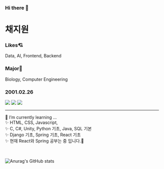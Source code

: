 ### Hi there 👋
<h1>채지원</h1>
<h3>Likes💘</h3>
Data, AI, Frontend, Backend
<h3>Major🏫</h3>
Biology, Computer Engineering
<h3>2001.02.26</h3>
<a href="ppg0226@naver.com" target="_blank"><img src="https://img.shields.io/badge/Mail-000000?style=flat-square&logo=Gmail&logoColor=03C75A"/></a>
<a href="" target="_blank"><img src="https://img.shields.io/badge/Notion-F8DC75?style=flat-square&logo=Notion&logoColor=000000"/></a>
<a href="https://github.com/jiwon0226" target="_blank"><img src="https://img.shields.io/badge/GitHub-E9ECEF?style=flat-square&logo=GitHub&logoColor=000000"/></a>
<hr>
🔭 I’m currently learning ... <br>
✨ HTML, CSS, Javascript, <br>
✨ C, C#, Unity, Python 기초, Java, SQL 기본 <br>
✨ Django 기초, Spring 기초, React 기초 <br>
✨ 현재 React와 Spring 공부는 중 입니다.🌱 <br>
<br>
<br>

![Anurag's GitHub stats](https://github-readme-stats.vercel.app/api?username=jiwon0226&show_icons=true&theme=radical)

<!--
**jiwon0226/jiwon0226** is a ✨ _special_ ✨ repository because its `README.md` (this file) appears on your GitHub profile.

Here are some ideas to get you started:

- 🔭 I’m currently working on ...
- 🌱 I’m currently learning ...
- 👯 I’m looking to collaborate on ...
- 🤔 I’m looking for help with ...
- 💬 Ask me about ...
- 📫 How to reach me: ...
- 😄 Pronouns: ...
- ⚡ Fun fact: ...
-->
